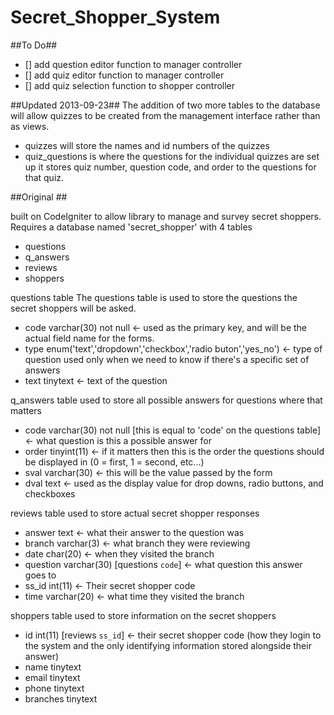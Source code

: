 Secret_Shopper_System
=====================
##To Do##
* [] add question editor function to manager controller
* [] add quiz editor function to manager controller
* [] add quiz selection function to shopper controller


##Updated 2013-09-23##
The addition of two more tables to the database will allow quizzes to be created from the management interface rather than as views.
* quizzes will store the names and id numbers of the quizzes
* quiz_questions is where the questions for the individual quizzes are set up it stores quiz number, question code, and order to the questions for that quiz.

##Original ##

built on CodeIgniter to allow library to manage and survey secret shoppers.
Requires a database named 'secret_shopper' with 4 tables

* questions
* q_answers
* reviews
* shoppers

questions table
The questions table is used to store the questions the secret shoppers will be asked. 
* code varchar(30) not null <- used as the primary key, and will be the actual field name for the forms.
* type enum('text','dropdown','checkbox','radio buton','yes_no') <- type of question used only when we need to know if there's a specific set of answers
* text tinytext <- text of the question

q_answers table
used to store all possible answers for questions where that matters
* code varchar(30) not null [this is equal to 'code' on the questions table] <- what question is this a possible answer for
* order tinyint(11) <- if it matters then this is the order the questions should be displayed in (0 = first, 1 = second, etc...)
* sval varchar(30) <- this will be the value passed by the form
* dval text <- used as the display value for drop downs, radio buttons, and checkboxes

reviews table
used to store actual secret shopper responses
* answer text <- what their answer to the question was 
* branch varchar(3) <- what branch they were reviewing
* date char(20) <- when they visited the branch
* question varchar(30) [questions `code`] <- what question this answer goes to
* ss_id int(11) <- Their secret shopper code
* time varchar(20) <- what time they visited the branch

shoppers table
used to store information on the secret shoppers
* id int(11) [reviews `ss_id`] <- their secret shopper code (how they login to the system and the only identifying information stored alongside their answer)
* name tinytext 
* email tinytext
* phone tinytext
* branches tinytext
